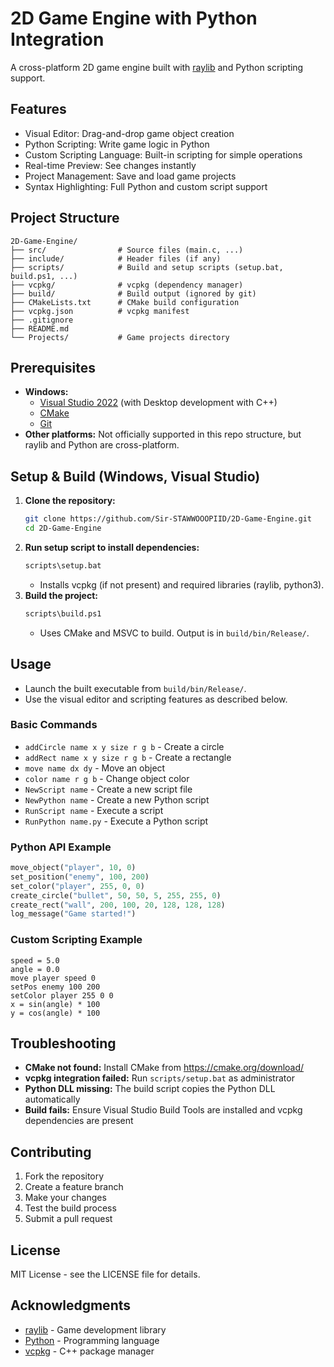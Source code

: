 # 2D Game Engine with Python Integration

A cross-platform 2D game engine built with [raylib](https://www.raylib.com/) and Python scripting support.

## Features
- Visual Editor: Drag-and-drop game object creation
- Python Scripting: Write game logic in Python
- Custom Scripting Language: Built-in scripting for simple operations
- Real-time Preview: See changes instantly
- Project Management: Save and load game projects
- Syntax Highlighting: Full Python and custom script support

## Project Structure
```
2D-Game-Engine/
├── src/                # Source files (main.c, ...)
├── include/            # Header files (if any)
├── scripts/            # Build and setup scripts (setup.bat, build.ps1, ...)
├── vcpkg/              # vcpkg (dependency manager)
├── build/              # Build output (ignored by git)
├── CMakeLists.txt      # CMake build configuration
├── vcpkg.json          # vcpkg manifest
├── .gitignore
├── README.md
└── Projects/           # Game projects directory
```

## Prerequisites
- **Windows:**
  - [Visual Studio 2022](https://visualstudio.microsoft.com/vs/community/) (with Desktop development with C++)
  - [CMake](https://cmake.org/download/)
  - [Git](https://git-scm.com/download/win)
- **Other platforms:** Not officially supported in this repo structure, but raylib and Python are cross-platform.

## Setup & Build (Windows, Visual Studio)
1. **Clone the repository:**
   ```sh
   git clone https://github.com/Sir-STAWWOOOPIID/2D-Game-Engine.git
   cd 2D-Game-Engine
   ```
2. **Run setup script to install dependencies:**
   ```sh
   scripts\setup.bat
   ```
   - Installs vcpkg (if not present) and required libraries (raylib, python3).
3. **Build the project:**
   ```sh
   scripts\build.ps1
   ```
   - Uses CMake and MSVC to build. Output is in `build/bin/Release/`.

## Usage
- Launch the built executable from `build/bin/Release/`.
- Use the visual editor and scripting features as described below.

### Basic Commands
- `addCircle name x y size r g b` - Create a circle
- `addRect name x y size r g b` - Create a rectangle
- `move name dx dy` - Move an object
- `color name r g b` - Change object color
- `NewScript name` - Create a new script file
- `NewPython name` - Create a new Python script
- `RunScript name` - Execute a script
- `RunPython name.py` - Execute a Python script

### Python API Example
```python
move_object("player", 10, 0)
set_position("enemy", 100, 200)
set_color("player", 255, 0, 0)
create_circle("bullet", 50, 50, 5, 255, 255, 0)
create_rect("wall", 200, 100, 20, 128, 128, 128)
log_message("Game started!")
```

### Custom Scripting Example
```
speed = 5.0
angle = 0.0
move player speed 0
setPos enemy 100 200
setColor player 255 0 0
x = sin(angle) * 100
y = cos(angle) * 100
```

## Troubleshooting
- **CMake not found:** Install CMake from https://cmake.org/download/
- **vcpkg integration failed:** Run `scripts/setup.bat` as administrator
- **Python DLL missing:** The build script copies the Python DLL automatically
- **Build fails:** Ensure Visual Studio Build Tools are installed and vcpkg dependencies are present

## Contributing
1. Fork the repository
2. Create a feature branch
3. Make your changes
4. Test the build process
5. Submit a pull request

## License
MIT License - see the LICENSE file for details.

## Acknowledgments
- [raylib](https://www.raylib.com/) - Game development library
- [Python](https://www.python.org/) - Programming language
- [vcpkg](https://github.com/Microsoft/vcpkg) - C++ package manager
